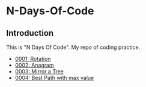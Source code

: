 # N-Days-Of-Code

## Introduction

This is "N Days Of Code". My repo of coding practice.

- [0001: Rotation](/0001/)
- [0002: Anagram](/0002/)
- [0003: Mirror a Tree](/0003/)
- [0004: Best Path with max value](/0004/)
